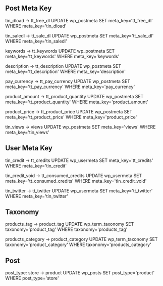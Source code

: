 ## Post Meta Key
tin_dload -> tt_free_dl
UPDATE wp_postmeta SET meta_key='tt_free_dl' WHERE meta_key='tin_dload'

tin_saledl -> tt_sale_dl
UPDATE wp_postmeta SET meta_key='tt_sale_dl' WHERE meta_key='tin_saledl'

keywords -> tt_keywords
UPDATE wp_postmeta SET meta_key='tt_keywords' WHERE meta_key='keywords'

description -> tt_description
UPDATE wp_postmeta SET meta_key='tt_description' WHERE meta_key='description'

pay_currency -> tt_pay_currency
UPDATE wp_postmeta SET meta_key='tt_pay_currency' WHERE meta_key='pay_currency'

product_amount -> tt_product_quantity
UPDATE wp_postmeta SET meta_key='tt_product_quantity' WHERE meta_key='product_amount'

product_price -> tt_product_price
UPDATE wp_postmeta SET meta_key='tt_product_price' WHERE meta_key='product_price'

tin_views -> views
UPDATE wp_postmeta SET meta_key='views' WHERE meta_key='tin_views'

## User Meta Key
tin_credit -> tt_credits
UPDATE wp_usermeta SET meta_key='tt_credits' WHERE meta_key='tin_credit'

tin_credit_void -> tt_consumed_credits
UPDATE wp_usermeta SET meta_key='tt_consumed_credits' WHERE meta_key='tin_credit_void'

tin_twitter -> tt_twitter
UPDATE wp_usermeta SET meta_key='tt_twitter' WHERE meta_key='tin_twitter'

## Taxonomy
products_tag -> product_tag
UPDATE wp_term_taxonomy SET taxonomy='product_tag' WHERE taxonomy='products_tag'

products_category -> product_category
UPDATE wp_term_taxonomy SET taxonomy='product_category' WHERE taxonomy='products_category'

## Post
post_type: store -> product
UPDATE wp_posts SET post_type='product' WHERE post_type='store'
